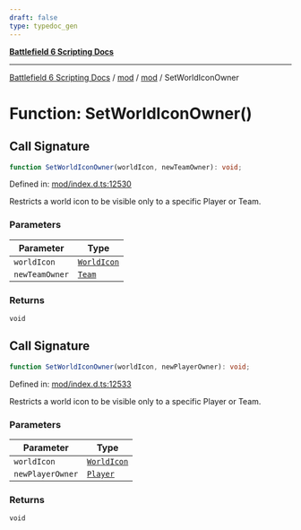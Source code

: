 ```yaml
---
draft: false
type: typedoc_gen
---
```


[**Battlefield 6 Scripting Docs**](../../../_index.md)

***

[Battlefield 6 Scripting Docs](../../../_index.md) / [mod](../../_index.md) / [mod](../_index.md) / SetWorldIconOwner

# Function: SetWorldIconOwner()

## Call Signature

```ts
function SetWorldIconOwner(worldIcon, newTeamOwner): void;
```

Defined in: [mod/index.d.ts:12530](https://github.com/battlefield-portal-community/portal-docs/blob/6d87e21c5922a3efb03c634dbe98e5fe6e797672/generators/santiago/mod/index.d.ts#L12530)

Restricts a world icon to be visible only to a specific Player or Team.

### Parameters

| Parameter | Type |
| ------ | ------ |
| `worldIcon` | [`WorldIcon`](../WorldIcon/_index.md) |
| `newTeamOwner` | [`Team`](../Team/_index.md) |

### Returns

`void`

## Call Signature

```ts
function SetWorldIconOwner(worldIcon, newPlayerOwner): void;
```

Defined in: [mod/index.d.ts:12533](https://github.com/battlefield-portal-community/portal-docs/blob/6d87e21c5922a3efb03c634dbe98e5fe6e797672/generators/santiago/mod/index.d.ts#L12533)

Restricts a world icon to be visible only to a specific Player or Team.

### Parameters

| Parameter | Type |
| ------ | ------ |
| `worldIcon` | [`WorldIcon`](../WorldIcon/_index.md) |
| `newPlayerOwner` | [`Player`](../Player/_index.md) |

### Returns

`void`
